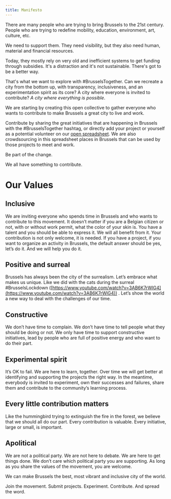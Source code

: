 ```yaml
---
title: Manifesto
---
```


There are many people who are trying to bring Brussels to the 21st century. People who are trying to redefine mobility, education, environment, art, culture, etc.

We need to support them. They need visibility, but they also need human, material and financial resources.

Today, they mostly rely on very old and inefficient systems to get funding through subsidies. It's a distraction and it's not sustainable. There's got to be a better way.

That's what we want to explore with #BrusselsTogether. Can we recreate a city from the bottom up, with transparency, inclusiveness, and an experimentation spirit as its core? A city where everyone is invited to contribute? 
*A city where everything is possible*.

We are starting by creating this open collective to gather everyone who wants to contribute to make Brussels a great city to live and work.

Contribute by sharing the great initiatives that are happening in Brussels with the #BrusselsTogether hashtag, or directly add your project or yourself as a potential volunteer on our [open spreadsheet](http://bit.ly/BrusselsTogetherSpreadsheet). We are also crowdsourcing in this spreadsheet places in Brussels that can be used by those projects to meet and work.

Be part of the change. 

We all have something to contribute.

# Our Values

## Inclusive

We are inviting everyone who spends time in Brussels and who wants to contribute to this movement. It doesn’t matter if you are a Belgian citizen or not, with or without work permit, what the color of your skin is. You have a talent and you should be able to express it. We will all benefit from it. Your contribution is not only welcome, it is needed. If you have a project, if you want to organize an activity in Brussels, the default answer should be yes, let’s do it. And we will help you do it.

## Positive and surreal

Brussels has always been the city of the surrealism. Let’s embrace what makes us unique. Like we did with the cats during the surreal #BrusselsLockdown ([https://www.youtube.com/watch?v=3AB6K7rWlG4](https://www.youtube.com/watch?v=3AB6K7rWlG4)) . Let’s show the world a new way to deal with the challenges of our time.

## Constructive

We don’t have time to complain. We don’t have time to tell people what they should be doing or not. We only have time to support constructive initiatives, lead by people who are full of positive energy and who want to do their part.

## Experimental spirit

It’s OK to fail. We are here to learn, together. Over time we will get better at identifying and supporting the projects the right way. In the meantime, everybody is invited to experiment, own their successes and failures, share them and contribute to the community’s learning process.

## Every little contribution matters

Like the hummingbird trying to extinguish the fire in the forest, we believe that we should all do our part. Every contribution is valuable. Every initiative, large or small, is important.

## Apolitical

We are not a political party. We are not here to debate. We are here to get things done. We don’t care which political party you are supporting. As long as you share the values of the movement, you are welcome.

We can make Brussels the best, most vibrant and inclusive city of the world. 

Join the movement. Submit projects. Experiment. Contribute. And spread the word. 